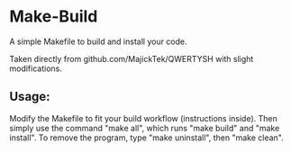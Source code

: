 # Make-Build
A simple Makefile to build and install your code.

Taken directly from github.com/MajickTek/QWERTYSH with slight modifications.

## Usage:
Modify the Makefile to fit your build workflow (instructions inside).
Then simply use the command "make all", which runs "make build" and "make install".
To remove the program, type "make uninstall", then "make clean".
